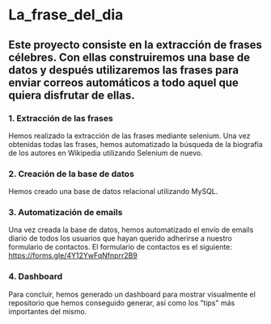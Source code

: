 # La_frase_del_dia
## Este proyecto consiste en la extracción de frases célebres. Con ellas construiremos una base de datos y después utilizaremos las frases para enviar correos automáticos a todo aquel que quiera disfrutar de ellas.

### 1. Extracción de las frases
Hemos realizado la extracción de las frases mediante selenium. Una vez obtenidas todas las frases, hemos automatizado la búsqueda de la biografía de los autores en Wikipedia utilizando Selenium de nuevo.

### 2. Creación de la base de datos
Hemos creado una base de datos relacional utilizando MySQL.

### 3. Automatización de emails
Una vez creada la base de datos, hemos automatizado el envío de emails diario de todos los usuarios que hayan querido adherirse a nuestro formulario de contactos.
El formulario de contactos es el siguiente: https://forms.gle/4Y12YwFqNfnprr2B9

### 4. Dashboard
Para concluir, hemos generado un dashboard para mostrar visualmente el repositorio que hemos conseguido generar, así como los "tips" más importantes del mismo.
